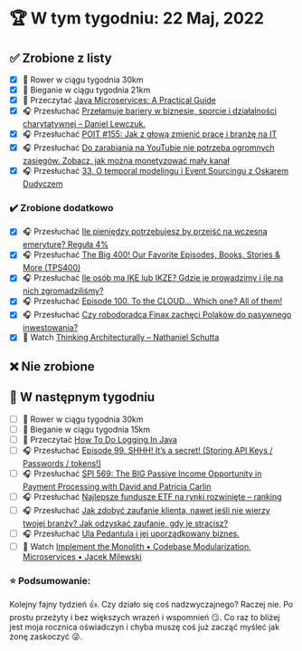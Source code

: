 # 🏆 W tym tygodniu: 22 Maj, 2022

## ✅ Zrobione z listy
- [x] 🚴 Rower w ciągu tygodnia 30km
- [x] 🏃 Bieganie w ciągu tygodnia 21km
- [x] 📗 Przeczytać [Java Microservices: A Practical Guide](https://www.marcobehler.com/guides/java-microservices-a-practical-guide)
- [x] 🎧 Przesłuchać [Przełamuje bariery w biznesie, sporcie i działalności charytatywnej – Daniel Lewczuk.](https://zaprojektujswojezycie.pl/przelamuje-bariery-w-biznesie-sporcie-i-dzialalnosci-charytatywnej-daniel-lewczuk/)
- [x] 🎧 Przesłuchać [POIT #155: Jak z głową zmienić pracę i branżę na IT](https://porozmawiajmyoit.pl/poit-155-jak-z-glowa-zmienic-prace-i-branze-na-it/)
- [x] 🎧 Przesłuchać [Do zarabiania na YouTubie nie potrzeba ogromnych zasięgów. Zobacz, jak można monetyzować mały kanał](https://malawielkafirma.pl/jak-zarabiac-na-youtube/)
- [x] 🎧 Przesłuchać [33. O temporal modelingu i Event Sourcingu z Oskarem Dudyczem](https://bettersoftwaredesign.pl/episodes/33)

### ✔️ Zrobione dodatkowo
- [x] 🎧 Przesłuchać [Ile pieniędzy potrzebujesz by przejść na wczesną emeryturę? Reguła 4%](https://inwestomat.eu/ile-pieniedzy-potrzebujesz-by-przejsc-na-wczesna-emeryture/)
- [x] 🎧 Przesłuchać [The Big 400! Our Favorite Episodes, Books, Stories & More (TPS400)](https://www.asianefficiency.com/podcasts/400-the-big-400/#)
- [x] 🎧 Przesłuchać [Ile osób ma IKE lub IKZE? Gdzie je prowadzimy i ile na nich zgromadziliśmy?](https://inwestomat.eu/ile-osob-ma-ike-lub-ikze-gdzie-je-prowadzimy-i-ile-zgromadzilismy/)
- [x] 🎧 Przesłuchać [Episode 100. To the CLOUD… Which one? All of them!](https://www.javapubhouse.com/2022/02/episode-100-to-the-cloud-which-one-all-of-them.html)
- [x] 🎧 Przesłuchać [Czy robodoradca Finax zachęci Polaków do pasywnego inwestowania?](https://zaprojektujswojezycie.pl/czy-robodoradca-finax-zacheci-polakow-do-pasywnego-inwestowania/)
- [x] 🎥 Watch [Thinking Architecturally – Nathaniel Schutta](https://youtu.be/QZuOrcUlwdc)

## ❌ Nie zrobione

## 📝 W następnym tygodniu
- [ ] 🚴 Rower w ciągu tygodnia 30km
- [ ] 🏃 Bieganie w ciągu tygodnia 15km
- [ ] 📗 Przeczytać [How To Do Logging In Java](https://www.marcobehler.com/guides/java-logging)
- [ ] 🎧 Przesłuchać [Episode 99. SHHH! It’s a secret! (Storing API Keys / Passwords / tokens!)](https://www.javapubhouse.com/2022/01/episode-99-shhh-its-a-secret-storing-api-keys-passwords-tokens.html)
- [ ] 🎧 Przesłuchać [SPI 569: The BIG Passive Income Opportunity in Payment Processing with David and Patricia Carlin](https://www.smartpassiveincome.com/podcasts/spi-569-the-big-passive-income-opportunity-in-payment-processing/)
- [ ] 🎧 Przesłuchać [Najlepsze fundusze ETF na rynki rozwinięte – ranking](https://inwestomat.eu/najlepsze-fundusze-etf-na-rynki-rozwiniete/)
- [ ] 🎧 Przesłuchać [Jak zdobyć zaufanie klienta, nawet jeśli nie wierzy twojej branży? Jak odzyskać zaufanie, gdy je stracisz?](https://malawielkafirma.pl/jak-zdobyc-lub-odzyskac-zaufanie/)
- [ ] 🎧 Przesłuchać [Ula Pedantula i jej uporządkowany biznes.](https://zaprojektujswojezycie.pl/ula-pedantula-i-jej-uporzadkowany-biznes/)
- [ ] 🎥 Watch [Implement the Monolith • Codebase Modularization, Microservices • Jacek Milewski](https://youtu.be/VHf3rEwagw8)

### ⭐ Podsumowanie:
Kolejny fajny tydzień 👍. Czy działo się coś nadzwyczajnego? Raczej nie. Po prostu przeżyty i bez większych wrazeń i wspomnień 😏. Co raz to bliżej jest moja rocznica oświadczyn i chyba muszę coś już zacząć myśleć jak żonę zaskoczyć 😜.
